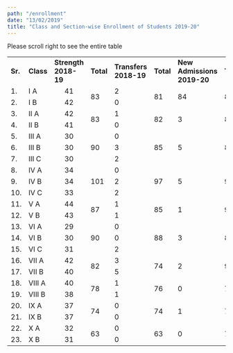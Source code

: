 ```yaml
---
path: "/enrollment"
date: "13/02/2019"
title: "Class and Section-wise Enrollment of Students 2019-20"
---
```


<div class='mobile-only'>Please scroll right to see the entire table</div>
<div style="overflow-x:auto;">

<table>
<tbody>
<tr>
<td><strong>Sr.</strong></td>
<td><strong>Class</strong></td>
<td><strong>Strength 2018-19</strong></td>
<td><strong>Total</strong></td>
<td><strong>Transfers 2018-19</strong></td>
<td><strong>Total</strong></td>
<td><strong>New Admissions 2019-20</strong></td>
<td><strong>Total</strong></td>
</tr>
<tr>
<td>1.</td>
<td>I A</td>
<td style="text-align:center;">41</td>
<td rowspan="2">83</td>
<td> 2</td>
<td rowspan="2">81</td>
<td rowspan="2">84</td>
<td rowspan="2">84</td>
</tr>
<tr>
<td>2.</td>
<td>I B</td>
<td style="text-align:center;">42</td>
<td> 0</td>
</tr>
<tr>
<td>3.</td>
<td>II A</td>
<td style="text-align:center;">42</td>
<td rowspan="2">83</td>
<td> 1</td>
<td rowspan="2">82</td>
<td rowspan="2">3</td>
<td rowspan="2">84</td>
</tr>
<tr>
<td> 4.</td>
<td>II B</td>
<td style="text-align:center;">41</td>
<td> 0</td>
</tr>
<tr>
<td>5.</td>
<td>III A</td>
<td style="text-align:center;">30</td>
<td rowspan="3">90</td>
<td> 0</td>
<td rowspan="3">85</td>
<td rowspan="3">5</td>
<td rowspan="3">87</td>
</tr>
<tr>
<td>6.</td>
<td>III B</td>
<td style="text-align:center;">30</td>
<td> 3</td>
</tr>
<tr>
<td>7.</td>
<td>III C</td>
<td style="text-align:center;">30</td>
<td> 2</td>
</tr>
<tr>
<td>8.</td>
<td>IV A</td>
<td style="text-align:center;">34</td>
<td rowspan="3">101</td>
<td> 0</td>
<td rowspan="3">97</td>
<td rowspan="3">5</td>
<td rowspan="3">90</td>
</tr>
<tr>
<td>9.</td>
<td>IV B</td>
<td style="text-align:center;">34</td>
<td> 2</td>
</tr>
<tr>
<td>10.</td>
<td>IV C</td>
<td style="text-align:center;">33</td>
<td> 2</td>
</tr>
<tr>
<td>11.</td>
<td>V A</td>
<td style="text-align:center;">44</td>
<td rowspan="2">87</td>
<td> 1</td>
<td rowspan="2">85</td>
<td rowspan="2">1 </td>
<td rowspan="2">98</td>
</tr>
<tr>
<td>12.</td>
<td>V B</td>
<td style="text-align:center;">43</td>
<td> 1</td>
</tr>
<tr>
<td>13.</td>
<td>VI A</td>
<td style="text-align:center;">29</td>
<td rowspan="3"> 90</td>
<td> 0</td>
<td rowspan="3">88</td>
<td rowspan="3">3</td>
<td rowspan="3">88</td>
</tr>
<tr>
<td>14.</td>
<td>VI B</td>
<td style="text-align:center;">30</td>
<td>0</td>
</tr>
<tr>
<td>15.</td>
<td>VI C</td>
<td style="text-align:center;">31</td>
<td>2</td>
</tr>
<tr>
<td>16.</td>
<td>VII A</td>
<td style="text-align:center;">42</td>
<td rowspan="2">82</td>
<td>3</td>
<td rowspan="2">74</td>
<td rowspan="2">2</td>
<td rowspan="2"> 90</td>
</tr>
<tr>
<td>17.</td>
<td>VII B</td>
<td style="text-align:center;">40</td>
<td>5</td>
</tr>
<tr>
<td>18.</td>
<td>VIII A</td>
<td style="text-align:center;">40</td>
<td rowspan="2">78</td>
<td>1</td>
<td rowspan="2">76</td>
<td rowspan="2">0</td>
<td rowspan="2"> 74</td>
</tr>
<tr>
<td>19.</td>
<td>VIII B</td>
<td style="text-align:center;">38</td>
<td>1</td>
</tr>
<tr>
<td>20.</td>
<td>IX A</td>
<td style="text-align:center;">37</td>
<td rowspan="2">74</td>
<td>0</td>
<td rowspan="2">74</td>
<td rowspan="2">1</td>
<td rowspan="2"> 77</td>
</tr>
<tr>
<td>21.</td>
<td>IX B</td>
<td style="text-align:center;">37</td>
<td>0</td>
</tr>
<tr>
<td>22.</td>
<td>X A</td>
<td style="text-align:center;">32</td>
<td rowspan="2">63</td>
<td>0</td>
<td rowspan="2">63</td>
<td rowspan="2">0</td>
<td rowspan="2"> 74</td>
</tr>
<tr>
<td>23.</td>
<td>X B</td>
<td style="text-align:center;">31</td>
<td>0</td>
</tr>
</tbody>
</table>

</div>
